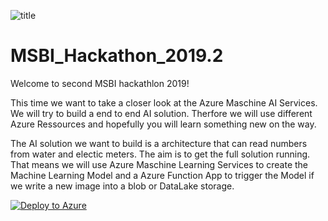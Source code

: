 
![title](https://3er1viui9wo30pkxh1v2nh4w-wpengine.netdna-ssl.com/wp-content/uploads/2017/02/output_wgZdRV.gif)

# MSBI_Hackathon_2019.2

Welcome to second MSBI hackathlon 2019!

This time we want to take a closer look at the Azure Maschine AI Services. We will try to build a end to end AI solution. Therfore we will use different Azure Ressources and hopefully you will learn something new on the way.

The AI solution we want to build is a architecture that can read numbers from water and electic meters. The aim is to get the full solution running. That means we will use Azure Maschine Learning Services to create the Machine Learning Model and a Azure Function App to trigger the Model if we write a new image into a blob or DataLake storage.



[![Deploy to Azure](https://azuredeploy.net/deploybutton.svg)](https://azuredeploy.net/)



